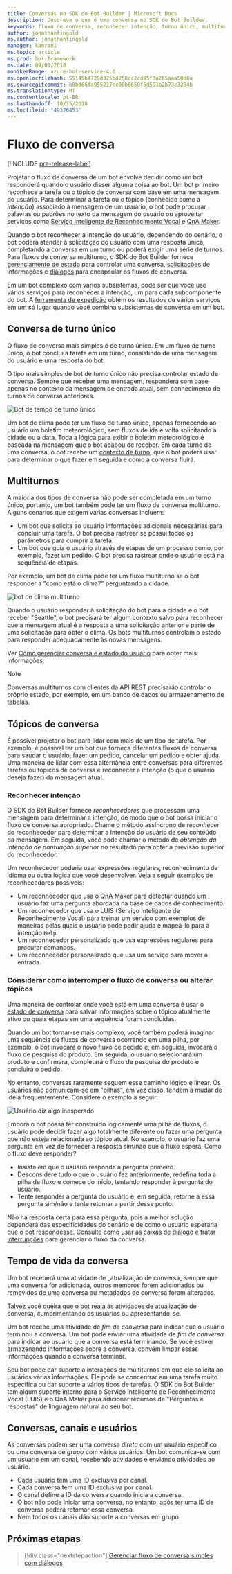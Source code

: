 ```yaml
---
title: Conversas no SDK do Bot Builder | Microsoft Docs
description: Descreve o que é uma conversa no SDK do Bot Builder.
keywords: fluxo de conversa, reconhecer intenção, turno único, multiturno, conversa de bot
author: jonathanfingold
ms.author: jonathanfingold
manager: kamrani
ms.topic: article
ms.prod: bot-framework
ms.date: 09/01/2018
monikerRange: azure-bot-service-4.0
ms.openlocfilehash: 55145b4728d325bd258cc2cd95f3a265aaa50b0a
ms.sourcegitcommit: b8bd66fa955217cc00b6650f5d591b2b73c3254b
ms.translationtype: HT
ms.contentlocale: pt-BR
ms.lasthandoff: 10/15/2018
ms.locfileid: "49326453"
---
```

# <a name="conversation-flow"></a>Fluxo de conversa
[!INCLUDE [pre-release-label](../includes/pre-release-label.md)]

Projetar o fluxo de conversa de um bot envolve decidir como um bot responderá quando o usuário disser alguma coisa ao bot. Um bot primeiro reconhece a tarefa ou o tópico de conversa com base em uma mensagem do usuário. Para determinar a tarefa ou o tópico (conhecido como a *intenção*) associado à mensagem de um usuário, o bot pode procurar palavras ou padrões no texto da mensagem do usuário ou aproveitar serviços como [Serviço Inteligente de Reconhecimento Vocal](bot-builder-concept-luis.md) e [QnA Maker](https://docs.microsoft.com/en-us/azure/cognitive-services/qnamaker/overview/overview).

Quando o bot reconhecer a intenção do usuário, dependendo do cenário, o bot poderá atender à solicitação do usuário com uma resposta única, completando a conversa em um turno ou poderá exigir uma série de turnos. Para fluxos de conversa multiturno, o SDK do Bot Builder fornece [gerenciamento de estado](./bot-builder-howto-v4-state.md) para controlar uma conversa, [solicitações](bot-builder-prompts.md) de informações e [diálogos](bot-builder-dialog-manage-conversation-flow.md) para encapsular os fluxos de conversa.

Em um bot complexo com vários subsistemas, pode ser que você use vários serviços para reconhecer a intenção, um para cada subcomponente do bot. A [ferramenta de expedição](bot-builder-tutorial-dispatch.md) obtém os resultados de vários serviços em um só lugar quando você combina subsistemas de conversa em um bot.

<!-- 
A conversation identifies a series of activities sent between a bot and a user on a specific channel and represents an interaction between one or more bots and either a _direct_ conversation with a specific user or a _group_ conversation with multiple users.
A bot communicates with a user on a channel by receiving activities from, and sending activities to the user.

- Each user has an ID that is unique per channel.
- Each conversation has an ID that is unique per channel.
- The channel sets the conversation ID when it starts the conversation.
- The bot cannot start a conversation; however, once it has a conversation ID, it can resume that conversation.
- Not all channels support group conversations.
-->

## <a name="single-turn-conversation"></a>Conversa de turno único

O fluxo de conversa mais simples é de turno único. Em um fluxo de turno único, o bot conclui a tarefa em um turno, consistindo de uma mensagem do usuário e uma resposta do bot.

<!-- The following isn't always true, it's a generalization -->

O tipo mais simples de bot de turno único não precisa controlar estado de conversa. Sempre que receber uma mensagem, responderá com base apenas no contexto da mensagem de entrada atual, sem conhecimento de turnos de conversa anteriores.

![Bot de tempo de turno único](./media/concept-conversation/weather-single-turn.png)

Um bot de clima pode ter um fluxo de turno único, apenas fornecendo ao usuário um boletim meteorológico, sem fluxos de ida e volta solicitando a cidade ou a data. Toda a lógica para exibir o boletim meteorológico é baseada na mensagem que o bot acabou de receber. Em cada turno de uma conversa, o bot recebe um [contexto de turno](bot-builder-concept-activity-processing.md#turn-context), que o bot poderá usar para determinar o que fazer em seguida e como a conversa fluirá.

## <a name="multiple-turns"></a>Multiturnos

A maioria dos tipos de conversa não pode ser completada em um turno único, portanto, um bot também pode ter um fluxo de conversa multiturno. Alguns cenários que exigem várias conversas incluem:

* Um bot que solicita ao usuário informações adicionais necessárias para concluir uma tarefa. O bot precisa rastrear se possui todos os parâmetros para cumprir a tarefa.
* Um bot que guia o usuário através de etapas de um processo como, por exemplo, fazer um pedido. O bot precisa rastrear onde o usuário está na sequência de etapas.

Por exemplo, um bot de clima pode ter um fluxo multiturno se o bot responder a "como está o clima?" perguntando a cidade.

![bot de clima multiturno](./media/concept-conversation/weather-multi-turn.png)

Quando o usuário responder à solicitação do bot para a cidade e o bot receber "Seattle", o bot precisará ter algum contexto salvo para reconhecer que a mensagem atual é a resposta a uma solicitação anterior e parte de uma solicitação para obter o clima. Os bots multiturnos controlam o estado para responder adequadamente às novas mensagens.

Ver [Como gerenciar conversa e estado do usuário](bot-builder-howto-v4-state.md) para obter mais informações.

> [!NOTE]
> Conversas multiturnos com clientes da API REST precisarão controlar o próprio estado, por exemplo, em um banco de dados ou armazenamento de tabelas.

## <a name="conversation-topics"></a>Tópicos de conversa

É possível projetar o bot para lidar com mais de um tipo de tarefa. Por exemplo, é possível ter um bot que forneça diferentes fluxos de conversa para saudar o usuário, fazer um pedido, cancelar um pedido e obter ajuda. Uma maneira de lidar com essa alternância entre conversas para diferentes tarefas ou tópicos de conversa é reconhecer a intenção (o que o usuário deseja fazer) da mensagem atual.

### <a name="recognize-intent"></a>Reconhecer intenção

O SDK do Bot Builder fornece _reconhecedores_ que processam uma mensagem para determinar a intenção, de modo que o bot possa iniciar o fluxo de conversa apropriado. Chame o método assíncrono de _reconhecer_ do reconhecedor para determinar a intenção do usuário de seu conteúdo da mensagem. Em seguida, você pode chamar o método de _obtenção da intenção de pontuação superior_ no resultado para obter a previsão superior do reconhecedor.

Um reconhecedor poderia usar expressões regulares, reconhecimento de idioma ou outra lógica que você desenvolver. Veja a seguir exemplos de reconhecedores possíveis:

* Um reconhecedor que usa o QnA Maker para detectar quando um usuário faz uma pergunta abordada na base de dados de conhecimento.
* Um reconhecedor que usa o LUIS (Serviço Inteligente de Reconhecimento Vocal) para treinar um serviço com exemplos de maneiras pelas quais o usuário pode pedir ajuda e mapeá-lo para a intenção `Help`.
* Um reconhecedor personalizado que usa expressões regulares para procurar comandos.
* Um reconhecedor personalizado que usa um serviço para mover a entrada.

### <a name="consider-how-to-interrupt-conversation-flow-or-change-topics"></a>Considerar como interromper o fluxo de conversa ou alterar tópicos

Uma maneira de controlar onde você está em uma conversa é usar o [estado de conversa](bot-builder-howto-v4-state.md) para salvar informações sobre o tópico atualmente ativo ou quais etapas em uma sequência foram concluídas.

Quando um bot tornar-se mais complexo, você também poderá imaginar uma sequência de fluxos de conversa ocorrendo em uma pilha, por exemplo, o bot invocará o novo fluxo de pedido e, em seguida, invocará o fluxo de pesquisa do produto. Em seguida, o usuário selecionará um produto e confirmará, completará o fluxo de pesquisa do produto e concluirá o pedido.

No entanto, conversas raramente seguem esse caminho lógico e linear. Os usuários não comunicam-se em "pilhas", em vez disso, tendem a mudar de ideia frequentemente. Considere o exemplo a seguir:

![Usuário diz algo inesperado](./media/concept-conversation/interruption.png)

Embora o bot possa ter construído logicamente uma pilha de fluxos, o usuário pode decidir fazer algo totalmente diferente ou fazer uma pergunta que não esteja relacionada ao tópico atual. No exemplo, o usuário faz uma pergunta em vez de fornecer a resposta sim/não que o fluxo espera. Como o fluxo deve responder?

* Insista em que o usuário responda a pergunta primeiro.
* Desconsidere tudo o que o usuário fez anteriormente, redefina toda a pilha de fluxo e comece do início, tentando responder à pergunta do usuário.
* Tente responder a pergunta do usuário e, em seguida, retorne a essa pergunta sim/não e tente retomar a partir desse ponto.

Não há resposta certa para essa pergunta, pois a melhor solução dependerá das especificidades do cenário e de como o usuário esperaria que o bot respondesse. Consulte como [usar as caixas de diálogo](bot-builder-dialog-manage-conversation-flow.md) e [tratar interrupções](bot-builder-howto-handle-user-interrupt.md) para gerenciar o fluxo da conversa.

## <a name="conversation-lifetime"></a>Tempo de vida da conversa

<!-- Note: these activities are dependent on whether the channel actually sends them. Also, we should add links --> Um bot receberá uma atividade de _atualização de conversa_ sempre que uma conversa for adicionada, outros membros forem adicionados ou removidos de uma conversa ou metadados de conversa foram alterados.
Talvez você queira que o bot reaja às atividades de atualização de conversa, cumprimentando os usuários ou apresentando-se.

Um bot recebe uma atividade de _fim de conversa_ para indicar que o usuário terminou a conversa. Um bot pode enviar uma atividade de _fim de conversa_ para indicar ao usuário que a conversa está terminando.
Se você estiver armazenando informações sobre a conversa, convém limpar essas informações quando a conversa terminar.

<!--  Types of conversations -->

Seu bot pode dar suporte a interações de multiturnos em que ele solicita ao usuários várias informações. Ele pode se concentrar em uma tarefa muito específica ou dar suporte a vários tipos de tarefas.
O SDK do Bot Builder tem algum suporte interno para o Serviço Inteligente de Reconhecimento Vocal (LUIS) e o QnA Maker para adicionar recursos de "Perguntas e respostas" de linguagem natural ao seu bot.

## <a name="conversations-channels-and-users"></a>Conversas, canais e usuários

As conversas podem ser uma conversa _direta_ com um usuário específico ou uma conversa de _grupo_ com vários usuários.
Um bot comunica-se com um usuário em um canal, recebendo atividades e enviando atividades ao usuário.

* Cada usuário tem uma ID exclusiva por canal.
* Cada conversa tem uma ID exclusiva por canal.
* O canal define a ID da conversa quando inicia a conversa.
* O bot não pode iniciar uma conversa, no entanto, após ter uma ID de conversa poderá retomar essa conversa.
* Nem todos os canais dão suporte a conversas em grupo.

## <a name="next-steps"></a>Próximas etapas

> [!div class="nextstepaction"]
> [Gerenciar fluxo de conversa simples com diálogos](bot-builder-dialog-manage-conversation-flow.md)

<!-- In addition, your bot can send activities back to the user, either _proactively_, in response to internal logic, or _reactively_, in response to an activity from the user or channel.-->
<!--TODO: Link to messaging how tos.-->
